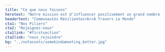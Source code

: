 ```yaml
---
title: "Ce que nous faisons"
herotext: "Notre mission est d'influencer positivement un grand nombre de communautés,allant des sites célèbres aux villages inconnus,en ayant un impact significatif partout où nous allons."
headertext: "Communautés Résilientes<br>À Travers Le Monde"
cta1: "Nos Piliers"
cta2: "Rejoignez-nous"
cta1link: "#firstsection"
cta2link: "nous_rejoindre"
bg: "../notassets/somekindameeting_better.jpg"
---
```

